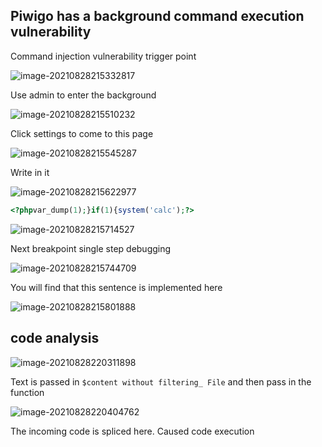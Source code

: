 ## Piwigo has a background command execution vulnerability

Command injection vulnerability trigger point

![image-20210828215332817](https://i.loli.net/2021/08/28/lxITqKH4FfNUk1u.png)

Use admin to enter the background

![image-20210828215510232](https://i.loli.net/2021/08/28/sKeVBPObZ1Y2G7k.png)

Click settings to come to this page

![image-20210828215545287](https://i.loli.net/2021/08/28/RfMUySW8HFKwAJx.png)

Write in it

![image-20210828215622977](https://i.loli.net/2021/08/28/AeL5DfoZdgtYEiQ.png)

```php
<?phpvar_dump(1);}if(1){system('calc');?>
```

![image-20210828215714527](https://i.loli.net/2021/08/28/Qts93vCugXZpe2O.png)

Next breakpoint single step debugging

![image-20210828215744709](https://i.loli.net/2021/08/28/ZxdA17CvUfTRVIk.png)

You will find that this sentence is implemented here

![image-20210828215801888](https://i.loli.net/2021/08/28/EWLvQPHSTFlB1pV.png)



## code analysis

![image-20210828220311898](https://i.loli.net/2021/08/28/ip63X4euaHZwNQT.png)

Text is passed in ` $content without filtering_ File ` and then pass in the function

![image-20210828220404762](https://i.loli.net/2021/08/28/Mngkf3bQHaOI4dK.png)

The incoming code is spliced here. Caused code execution
